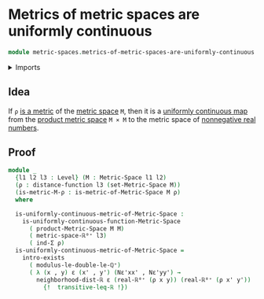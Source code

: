 # Metrics of metric spaces are uniformly continuous

```agda
module metric-spaces.metrics-of-metric-spaces-are-uniformly-continuous where
```

<details><summary>Imports</summary>

```agda
open import elementary-number-theory.positive-rational-numbers
open import real-numbers.nonnegative-real-numbers
open import real-numbers.inequality-real-numbers
open import foundation.dependent-pair-types
open import real-numbers.distance-real-numbers
open import foundation.existential-quantification
open import metric-spaces.metric-spaces
open import metric-spaces.metrics-of-metric-spaces
open import foundation.universe-levels
open import metric-spaces.cartesian-products-metric-spaces
open import metric-spaces.metrics
open import metric-spaces.uniformly-continuous-functions-metric-spaces
```

</details>

## Idea

If `ρ` [is a metric](metric-spaces.metrics-of-metric-spaces.md) of the
[metric space](metric-spaces.metric-spaces.md) `M`, then it is a
[uniformly continuous map](metric-spaces.uniformly-continuous-functions-metric-spaces.md)
from the
[product metric space](metric-spaces.cartesian-products-metric-spaces.md)
`M × M` to the metric space of
[nonnegative real numbers](real-numbers.nonnegative-real-numbers.md).

## Proof

```agda
module _
  {l1 l2 l3 : Level} (M : Metric-Space l1 l2)
  (ρ : distance-function l3 (set-Metric-Space M))
  (is-metric-M-ρ : is-metric-of-Metric-Space M ρ)
  where

  is-uniformly-continuous-metric-of-Metric-Space :
    is-uniformly-continuous-function-Metric-Space
      ( product-Metric-Space M M)
      ( metric-space-ℝ⁰⁺ l3)
      ( ind-Σ ρ)
  is-uniformly-continuous-metric-of-Metric-Space =
    intro-exists
      ( modulus-le-double-le-ℚ⁺)
      ( λ (x , y) ε (x' , y') (Nε'xx' , Nε'yy') →
        neighborhood-dist-ℝ ε (real-ℝ⁰⁺ (ρ x y)) (real-ℝ⁰⁺ (ρ x' y'))
          {!  transitive-leq-ℝ !})

```
